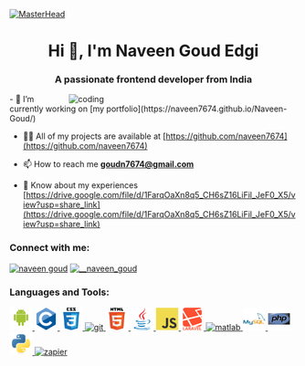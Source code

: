 [![MasterHead](https://tse3.mm.bing.net/th?id=OIP.uu_2WOK0i3fEYUG3gAcqfAHaFS&pid=Api&P=0
)](https://github.com/naveen7674
)
<h1 align="center">Hi 👋, I'm Naveen Goud Edgi</h1>
<h3 align="center">A passionate frontend developer from India</h3>
<img align="right" alt="coding" width="400" scr="https://tse2.mm.bing.net/th?id=OIP.o_ilKFHt21t3KjPlG8a8zAHaFj&pid=Api&P=0">
- 🔭 I’m currently working on [my portfolio](https://naveen7674.github.io/Naveen-Goud/)

- 👨‍💻 All of my projects are available at [https://github.com/naveen7674](https://github.com/naveen7674)

- 📫 How to reach me **goudn7674@gmail.com**

- 📄 Know about my experiences [https://drive.google.com/file/d/1FarqOaXn8q5_CH6sZ16LiFil_JeF0_X5/view?usp=share_link](https://drive.google.com/file/d/1FarqOaXn8q5_CH6sZ16LiFil_JeF0_X5/view?usp=share_link)

<h3 align="left">Connect with me:</h3>
<p align="left">
<a href="https://linkedin.com/in/naveen goud" target="blank"><img align="center" src="https://raw.githubusercontent.com/rahuldkjain/github-profile-readme-generator/master/src/images/icons/Social/linked-in-alt.svg" alt="naveen goud" height="30" width="40" /></a>
<a href="https://instagram.com/__naveen_goud" target="blank"><img align="center" src="https://raw.githubusercontent.com/rahuldkjain/github-profile-readme-generator/master/src/images/icons/Social/instagram.svg" alt="__naveen_goud" height="30" width="40" /></a>
</p>

<h3 align="left">Languages and Tools:</h3>
<p align="left"> <a href="https://developer.android.com" target="_blank" rel="noreferrer"> <img src="https://raw.githubusercontent.com/devicons/devicon/master/icons/android/android-original-wordmark.svg" alt="android" width="40" height="40"/> </a> <a href="https://www.cprogramming.com/" target="_blank" rel="noreferrer"> <img src="https://raw.githubusercontent.com/devicons/devicon/master/icons/c/c-original.svg" alt="c" width="40" height="40"/> </a> <a href="https://www.w3schools.com/css/" target="_blank" rel="noreferrer"> <img src="https://raw.githubusercontent.com/devicons/devicon/master/icons/css3/css3-original-wordmark.svg" alt="css3" width="40" height="40"/> </a> <a href="https://git-scm.com/" target="_blank" rel="noreferrer"> <img src="https://www.vectorlogo.zone/logos/git-scm/git-scm-icon.svg" alt="git" width="40" height="40"/> </a> <a href="https://www.w3.org/html/" target="_blank" rel="noreferrer"> <img src="https://raw.githubusercontent.com/devicons/devicon/master/icons/html5/html5-original-wordmark.svg" alt="html5" width="40" height="40"/> </a> <a href="https://www.java.com" target="_blank" rel="noreferrer"> <img src="https://raw.githubusercontent.com/devicons/devicon/master/icons/java/java-original.svg" alt="java" width="40" height="40"/> </a> <a href="https://developer.mozilla.org/en-US/docs/Web/JavaScript" target="_blank" rel="noreferrer"> <img src="https://raw.githubusercontent.com/devicons/devicon/master/icons/javascript/javascript-original.svg" alt="javascript" width="40" height="40"/> </a> <a href="https://laravel.com/" target="_blank" rel="noreferrer"> <img src="https://raw.githubusercontent.com/devicons/devicon/master/icons/laravel/laravel-plain-wordmark.svg" alt="laravel" width="40" height="40"/> </a> <a href="https://www.mathworks.com/" target="_blank" rel="noreferrer"> <img src="https://upload.wikimedia.org/wikipedia/commons/2/21/Matlab_Logo.png" alt="matlab" width="40" height="40"/> </a> <a href="https://www.mysql.com/" target="_blank" rel="noreferrer"> <img src="https://raw.githubusercontent.com/devicons/devicon/master/icons/mysql/mysql-original-wordmark.svg" alt="mysql" width="40" height="40"/> </a> <a href="https://www.php.net" target="_blank" rel="noreferrer"> <img src="https://raw.githubusercontent.com/devicons/devicon/master/icons/php/php-original.svg" alt="php" width="40" height="40"/> </a> <a href="https://www.python.org" target="_blank" rel="noreferrer"> <img src="https://raw.githubusercontent.com/devicons/devicon/master/icons/python/python-original.svg" alt="python" width="40" height="40"/> </a> <a href="https://zapier.com" target="_blank" rel="noreferrer"> <img src="https://www.vectorlogo.zone/logos/zapier/zapier-icon.svg" alt="zapier" width="40" height="40"/> </a> </p>
